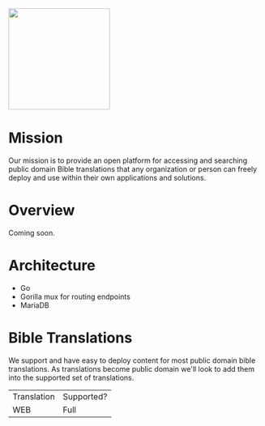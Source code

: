 <img width="200" src="https://hopeintigard.com/wp-content/uploads/2021/03/Bible-Icon-01.png">

# Mission
Our mission is to provide an open platform for accessing and searching public domain Bible translations that any organization or person can freely deploy and use within their own applications and solutions. 

# Overview
Coming soon.

# Architecture
- Go
- Gorilla mux for routing endpoints
- MariaDB

# Bible Translations
We support and have easy to deploy content for most public domain bible translations.  As translations become public domain we'll look to add them into the supported set of translations.

<table>
  <tr>
    <td>Translation</td>
    <td>Supported?</td>
  </tr>
  <tr>
    <td>WEB</td>
    <td>Full</td>
  </tr>
</table>
